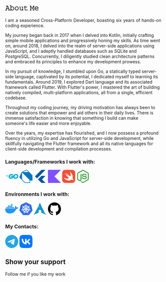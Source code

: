 ## 𝙰𝚋𝚘𝚞𝚝 𝙼𝚎

<p align="justify"> I am a seasoned Cross-Platform Developer, boasting six years of hands-on coding experience.

My journey began back in 2017 when I delved into Kotlin, initially crafting simple mobile applications and progressively honing my skills. As time went on, around 2018, I delved into the realm of server-side applications using JavaScript, and I adeptly handled databases such as SQLite and PostgreSQL. Concurrently, I diligently studied clean architecture patterns and embraced its principles to enhance my development prowess.

In my pursuit of knowledge, I stumbled upon Go, a statically typed server-side language, captivated by its potential, I dedicated myself to learning its fundamentals. Around 2019, I explored Dart language and its associated framework called Flutter. With Flutter's power, I mastered the art of building natively compiled, multi-platform applications, all from a single, efficient codebase.

Throughout my coding journey, my driving motivation has always been to create solutions that empower and aid others in their daily lives. There is immense satisfaction in knowing that something I build can make someone's life easier and more enjoyable.

Over the years, my expertise has flourished, and I now possess a profound fluency in utilizing Go and JavaScript for server-side development, while skillfully navigating the Flutter framework and all its native languages for client-side development and compilation processes. </p>

### Languages/Frameworks I work with:
<a href="https://go.dev/"><img alt="Go" title="Go" src="/logos/go-color.svg" height="42" background-color=red></a>
<a href="https://dart.dev/"><img alt="Dart" title="Dart" src="/logos/dart-color.svg" height="42"></a>
<a href="https://flutter.dev/"><img alt="Flutter" title="Flutter" src="/logos/flutter-color.svg" height="42"></a>
<a href="https://kotlinlang.org/"><img alt="Kotlin" title="Kotlin" src="/logos/kotlin-color.svg" height="42"></a>
<a href="https://developer.apple.com/swift/"><img alt="Swift" title="Swift" src="/logos/swift-color.svg" height="42"></a>
<a href="https://nodejs.org/en"><img alt="NodeJS" title="NodeJS" src="/logos/nodedotjs-color.svg" height="42"></a>

### Environments I work with:
<a href="https://www.docker.com/"><img alt="Docker" title="Docker" src="/logos/docker-color.svg" height="42"></a>
<a href="https://kubernetes.io/"><img alt="Kubernetes" title="Kubernetes" src="/logos/kubernetes-color.svg" height="42"></a>
<a href="https://archlinux.org/"><img alt="Arch Linux" title="Arch Linux" src="/logos/archlinux-color.svg" height="42"></a>
<a href="https://github.com/"><img alt="GitHub" title="GitHub" src="/logos/github.svg" height="42"></a>

### My Contacts:
<a href="https://t.me/nozorropositivo"><img alt="Telegram" title="Telegram" src="/logos/telegram-color.svg" height="42"></a>
<a href="https://vk.com/pocket_red_fox"><img alt="VK" title="VK" src="/logos/vk-color.svg" height="42"></a>

## Show your support
Follow me if you like my work

